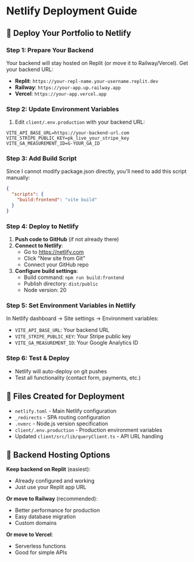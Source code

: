 # Netlify Deployment Guide

## 🚀 Deploy Your Portfolio to Netlify

### Step 1: Prepare Your Backend
Your backend will stay hosted on Replit (or move it to Railway/Vercel). Get your backend URL:
- **Replit**: `https://your-repl-name.your-username.replit.dev`
- **Railway**: `https://your-app.up.railway.app`
- **Vercel**: `https://your-app.vercel.app`

### Step 2: Update Environment Variables
1. Edit `client/.env.production` with your backend URL:
```
VITE_API_BASE_URL=https://your-backend-url.com
VITE_STRIPE_PUBLIC_KEY=pk_live_your_stripe_key
VITE_GA_MEASUREMENT_ID=G-YOUR_GA_ID
```

### Step 3: Add Build Script
Since I cannot modify package.json directly, you'll need to add this script manually:
```json
{
  "scripts": {
    "build:frontend": "vite build"
  }
}
```

### Step 4: Deploy to Netlify
1. **Push code to GitHub** (if not already there)
2. **Connect to Netlify**:
   - Go to https://netlify.com
   - Click "New site from Git"
   - Connect your GitHub repo
3. **Configure build settings**:
   - Build command: `npm run build:frontend`
   - Publish directory: `dist/public`
   - Node version: 20

### Step 5: Set Environment Variables in Netlify
In Netlify dashboard → Site settings → Environment variables:
- `VITE_API_BASE_URL`: Your backend URL
- `VITE_STRIPE_PUBLIC_KEY`: Your Stripe public key
- `VITE_GA_MEASUREMENT_ID`: Your Google Analytics ID

### Step 6: Test & Deploy
- Netlify will auto-deploy on git pushes
- Test all functionality (contact form, payments, etc.)

## 📁 Files Created for Deployment
- `netlify.toml` - Main Netlify configuration
- `_redirects` - SPA routing configuration
- `.nvmrc` - Node.js version specification
- `client/.env.production` - Production environment variables
- Updated `client/src/lib/queryClient.ts` - API URL handling

## 🔧 Backend Hosting Options
**Keep backend on Replit** (easiest):
- Already configured and working
- Just use your Replit app URL

**Or move to Railway** (recommended):
- Better performance for production
- Easy database migration
- Custom domains

**Or move to Vercel**:
- Serverless functions
- Good for simple APIs